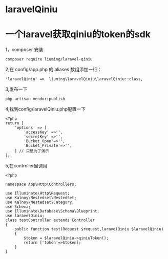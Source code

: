 # laravelQiniu
一个laravel获取qiniu的token的sdk
==============================
1，composer 安装
```
composer require liuming/laravel-qiniu

```
2,在 config/app.php 的 aliases 数组添加一行：
```
'laravelQiniu' =>  liuming\laravelQiniu\laravelQiniu::class,
```
3,发布一下
```
php artisan vendor:publish
```
4,找到config/laravelQiniu.php配置一下
```
<?php
return [
    'options' => [
        'accessKey' =>'',
        'secretKey' =>'',
        'Bucket_Open'=>'',
        'Bucket_Private'=>'',
    ] // 只是为了演示
];
```
5,在controller里调用
```
<?php

namespace App\Http\Controllers;

use Illuminate\Http\Request;
use Kalnoy\Nestedset\NestedSet;
use Kalnoy\Nestedset\Category;
use Schema;
use Illuminate\Database\Schema\Blueprint;
use laravelQiniu;
class testController extends Controller
{
    public function test(Request $request,laravelQiniu $laravelQiniu)
    {
        $token = $laravelQiniu->qiniuToken();
        return ['token'=>$token];
    }
}
```
